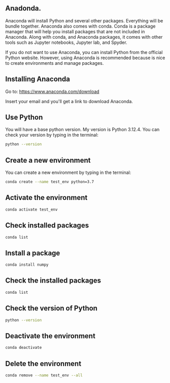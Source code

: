 ## Anadonda. 

Anaconda will install Python and several other packages. Everything will be bundle together.
Anaconda also comes with conda. Conda is a package manager that will help you install packages that are not included in Anaconda.
Along with conda, and Anaconda packages, it comes with other tools such as Jupyter notebooks, Jupyter lab, and Spyder.

If you do not want to use Anaconda, you can install Python from the official Python website.
However, using Anaconda is recommended because is nice to create environments and manage packages.

## Installing Anaconda

Go to:
https://www.anaconda.com/download

Insert your email and you'll get a link to download Anaconda.

## Use Python
You will have a base python version. My version is Python 3.12.4. You can check your version by typing in the terminal:
```bash
python --version
```

## Create a new environment
You can create a new environment by typing in the terminal:

```bash
conda create --name test_env python=3.7
```

## Activate the environment

```bash
conda activate test_env
```

## Check installed packages
    
```bash
conda list
```

## Install a package

```bash
conda install numpy
```

## Check the installed packages

```bash
conda list
```

## Check the version of Python

```bash
python --version
```

## Deactivate the environment

```bash
conda deactivate
```

## Delete the environment

```bash
conda remove --name test_env --all
```




